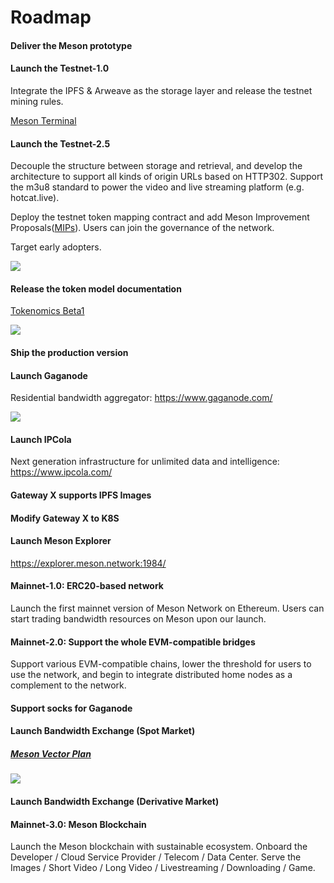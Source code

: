 # Roadmap

<el-timeline style="margin-top: 35px;">
    <el-timeline-item timestamp="2020" placement="top" :hollow="false" type="success">
        <el-card>
            <h4>Deliver the Meson prototype</h4>
        </el-card>
    </el-timeline-item>
    <el-timeline-item timestamp="2021" placement="top" :hollow="false" type="success">
        <el-card>
            <h4>Launch the Testnet-1.0</h4>
            <p>Integrate the IPFS & Arweave as the storage layer and release the testnet mining rules.</p>
            <p><a target="_blank" href="https://github.com/daqnext/meson-terminal">Meson Terminal</a></p>
        </el-card>
        <el-card>
            <h4>Launch the Testnet-2.5</h4>
            <p>Decouple the structure between storage and retrieval, and develop the architecture to support all kinds of origin URLs based on HTTP302.
            Support the m3u8 standard to power the video and live streaming platform (e.g. hotcat.live).</p>
            <p>Deploy the testnet token mapping contract and add Meson Improvement Proposals(<a href="https://github.com/daqnext/MIP">MIPs</a>).
            Users can join the governance of the network.</p>
            <p>Target early adopters.</p>
            <img src="@source/images/roadmap/node-stats.png">
        </el-card>
    </el-timeline-item>
    <el-timeline-item timestamp="2022" placement="top" :hollow="false" type="success">
        <el-card>
            <h4>Release the token model documentation</h4>
            <p><a href="https://blog.meson.network/blog/2022-12-07-tokenomics-beta1">Tokenomics Beta1</a></p>
            <img src="@source/images/roadmap/tokenomics-beta1.jpeg">
        </el-card>
        <el-card>
            <h4>Ship the production version</h4>
        </el-card>
    </el-timeline-item>
    <el-timeline-item timestamp="2023" placement="top" :hollow="false" type="success">
        <el-card>
            <h4>Launch Gaganode</h4>
            <p>Residential bandwidth aggregator: <a href="https://www.gaganode.com/">https://www.gaganode.com/</a></p>
            <img src="@source/images/roadmap/gaganode-running.png">
        </el-card>
        <el-card>
            <h4>Launch IPCola</h4>
            <p>Next generation infrastructure for unlimited data and intelligence: <a href="https://www.ipcola.com/">https://www.ipcola.com/</a></p>
        </el-card>
        <el-card>
            <h4>Gateway X supports IPFS Images</h4>
        </el-card>
        <el-card>
            <h4>Modify Gateway X to K8S</h4>
        </el-card>
        <el-card>
            <h4>Launch Meson Explorer</h4>
            <p><a href="https://explorer.meson.network:1984/">https://explorer.meson.network:1984/</a></p>
        </el-card>
        <el-card>
            <h4>Mainnet-1.0: ERC20-based network</h4>
            <p>Launch the first mainnet version of Meson Network on Ethereum. Users can start trading bandwidth resources on Meson upon our launch.</p>
        </el-card>
    </el-timeline-item>
    <el-timeline-item timestamp="2024" placement="top" :hollow="true" type="primary">
        <el-card>
            <h4>Mainnet-2.0: Support the whole EVM-compatible bridges</h4>
            <p>Support various EVM-compatible chains, lower the threshold for users to use the network, and begin to integrate distributed home nodes as a complement to the network.</p>
        </el-card>
        <el-card>
            <h4>Support socks for Gaganode</h4>
        </el-card>
        <el-card>
            <h4>Launch Bandwidth Exchange (Spot Market)</h4>
            <a href="https://blog.meson.network/blog/2023-07-12-meson-vector-plan-v1"><h5>Meson Vector Plan</h5></a>
            <img src="@source/images/roadmap/meson-vector-plan.png">
        </el-card>
        <el-card>
            <h4>Launch Bandwidth Exchange (Derivative Market)</h4>
        </el-card>
    </el-timeline-item>
    <el-timeline-item timestamp="2025" placement="top" :hollow="true" type="primary">
        <el-card>
            <h4>Mainnet-3.0: Meson Blockchain</h4>
            <p>
            Launch the Meson blockchain with sustainable ecosystem.
            Onboard the Developer / Cloud Service Provider / Telecom / Data Center.
            Serve the Images / Short Video / Long Video / Livestreaming / Downloading / Game.
            </p>
        </el-card>
    </el-timeline-item>
    <el-timeline-item timestamp="..." placement="top" :hollow="true" type="info"></el-timeline-item>
    <el-timeline-item timestamp="..." placement="top" :hollow="true" type="success"></el-timeline-item>
    <el-timeline-item timestamp="..." placement="top" :hollow="true" type="primary"></el-timeline-item>
</el-timeline>